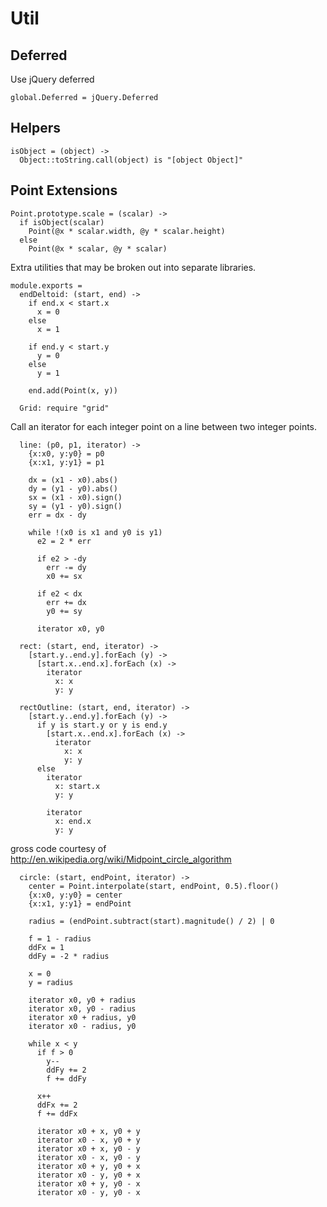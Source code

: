 Util
====

Deferred
--------

Use jQuery deferred

    global.Deferred = jQuery.Deferred

Helpers
-------

    isObject = (object) ->
      Object::toString.call(object) is "[object Object]"

Point Extensions
----------------

    Point.prototype.scale = (scalar) ->
      if isObject(scalar)
        Point(@x * scalar.width, @y * scalar.height)
      else
        Point(@x * scalar, @y * scalar)

Extra utilities that may be broken out into separate libraries.

    module.exports =
      endDeltoid: (start, end) ->
        if end.x < start.x
          x = 0
        else
          x = 1
  
        if end.y < start.y
          y = 0
        else
          y = 1
  
        end.add(Point(x, y))

      Grid: require "grid"

Call an iterator for each integer point on a line between two integer points.

      line: (p0, p1, iterator) ->
        {x:x0, y:y0} = p0
        {x:x1, y:y1} = p1

        dx = (x1 - x0).abs()
        dy = (y1 - y0).abs()
        sx = (x1 - x0).sign()
        sy = (y1 - y0).sign()
        err = dx - dy

        while !(x0 is x1 and y0 is y1)
          e2 = 2 * err

          if e2 > -dy
            err -= dy
            x0 += sx

          if e2 < dx
            err += dx
            y0 += sy

          iterator x0, y0

      rect: (start, end, iterator) ->
        [start.y..end.y].forEach (y) ->
          [start.x..end.x].forEach (x) ->
            iterator
              x: x
              y: y

      rectOutline: (start, end, iterator) ->
        [start.y..end.y].forEach (y) ->
          if y is start.y or y is end.y
            [start.x..end.x].forEach (x) ->
              iterator
                x: x
                y: y
          else
            iterator
              x: start.x
              y: y

            iterator
              x: end.x
              y: y

gross code courtesy of http://en.wikipedia.org/wiki/Midpoint_circle_algorithm

      circle: (start, endPoint, iterator) ->
        center = Point.interpolate(start, endPoint, 0.5).floor()
        {x:x0, y:y0} = center
        {x:x1, y:y1} = endPoint

        radius = (endPoint.subtract(start).magnitude() / 2) | 0

        f = 1 - radius
        ddFx = 1
        ddFy = -2 * radius

        x = 0
        y = radius

        iterator x0, y0 + radius
        iterator x0, y0 - radius
        iterator x0 + radius, y0
        iterator x0 - radius, y0

        while x < y
          if f > 0
            y--
            ddFy += 2
            f += ddFy

          x++
          ddFx += 2
          f += ddFx

          iterator x0 + x, y0 + y
          iterator x0 - x, y0 + y
          iterator x0 + x, y0 - y
          iterator x0 - x, y0 - y
          iterator x0 + y, y0 + x
          iterator x0 - y, y0 + x
          iterator x0 + y, y0 - x
          iterator x0 - y, y0 - x
